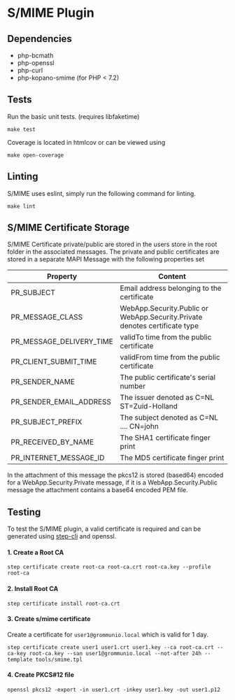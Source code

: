 # S/MIME Plugin

## Dependencies

* php-bcmath
* php-openssl
* php-curl
* php-kopano-smime (for PHP < 7.2)

## Tests

Run the basic unit tests. (requires libfaketime)

	make test

Coverage is located in htmlcov or can be viewed using

	make open-coverage

## Linting

S/MIME uses eslint, simply run the following command for linting.

	make lint

## S/MIME Certificate Storage

S/MIME Certificate private/public are stored in the users store in the root folder in the associated messages.
The private and public certificates are stored in a separate MAPI Message with the following properties set

Property                   | Content
-------------------------- | --------------------------------------------
PR_SUBJECT                 | Email address belonging to the certificate
PR_MESSAGE_CLASS           | WebApp.Security.Public or WebApp.Security.Private denotes certificate type
PR_MESSAGE_DELIVERY_TIME   | validTo time from the public certificate
PR_CLIENT_SUBMIT_TIME      | validFrom time from the public certificate
PR_SENDER_NAME             | The public certificate's serial number
PR_SENDER_EMAIL_ADDRESS    | The issuer denoted as C=NL ST=Zuid-Holland
PR_SUBJECT_PREFIX          | The subject denoted as C=NL .... CN=john
PR_RECEIVED_BY_NAME        | The SHA1 certificate finger print
PR_INTERNET_MESSAGE_ID     | The MD5 certificate finger print

In the attachment of this message the pkcs12 is stored (based64) encoded for a WebApp.Security.Private message,
   if it is a WebApp.Security.Public message the attachment contains a base64 encoded PEM file.

## Testing

To test the S/MIME plugin, a valid certificate is required and can be generated using [step-cli](https://github.com/smallstep/cli) and openssl.

#### 1. Create a Root CA

```
step certificate create root-ca root-ca.crt root-ca.key --profile root-ca
```

#### 2. Install Root CA

```
step certificate install root-ca.crt
```

#### 3. Create s/mime certificate

Create a certificate for `user1@grommunio.local` which is valid for 1 day.

```
step certificate create user1 user1.crt user1.key --ca root-ca.crt --ca-key root-ca.key --san user1@grommunio.local --not-after 24h --template tools/smime.tpl
```

#### 4. Create PKCS#12 file

```
openssl pkcs12 -export -in user1.crt -inkey user1.key -out user1.p12
```

